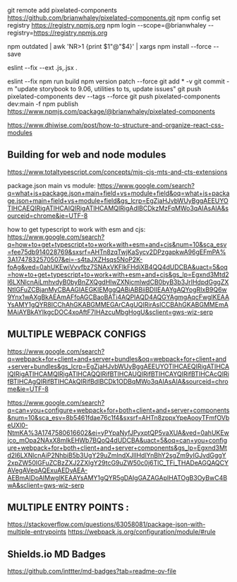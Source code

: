 
git remote add pixelated-components https://github.com/brianwhaley/pixelated-components.git
npm config set registry https://registry.npmjs.org
npm login --scope=@brianwhaley --registry=https://registry.npmjs.org

npm outdated | awk 'NR>1 {print $1"@"$4}' | xargs npm install --force --save

eslint --fix --ext .js,.jsx .

eslint --fix
npm run build
npm version patch --force
git add * -v
git commit -m "update storybook to 9.06, utilities to ts, update issues"
git push pixelated-components dev --tags --force
git push pixelated-components dev:main -f
npm publish
https://www.npmjs.com/package/@brianwhaley/pixelated-components


https://www.dhiwise.com/post/how-to-structure-and-organize-react-css-modules


## Building for web and node modules
https://www.totaltypescript.com/concepts/mjs-cjs-mts-and-cts-extensions

package.json main vs module:
https://www.google.com/search?q=what+is+package.json+main+field+vs+module+field&oq=what+is+package.json+main+field+vs+module+field&gs_lcrp=EgZjaHJvbWUyBggAEEUYOTIHCAEQIRigATIHCAIQIRigATIHCAMQIRigAdIBCDkzMzFqMWo3qAIAsAIA&sourceid=chrome&ie=UTF-8

how to get typescript to work with esm and cjs:
https://www.google.com/search?q=how+to+get+typescript+to+work+with+esm+and+cjs&num=10&sca_esv=fee75db914028769&sxsrf=AHTn8zqTwjKaSycv2DPzgapkwA96gEFmPA%3A1747832570507&ei=-s4taJXZHsqs5NoP2K-foAg&ved=0ahUKEwiVvvfbz7SNAxVKFlkFHdjXB4QQ4dUDCBA&uact=5&oq=how+to+get+typescript+to+work+with+esm+and+cjs&gs_lp=Egxnd3Mtd2l6LXNlcnAiLmhvdyB0byBnZXQgdHlwZXNjcmlwdCB0byB3b3JrIHdpdGggZXNtIGFuZCBjanMyCBAAGIAEGKIEMggQABiABBiiBDIIEAAYgAQYogRIxB9Q6w9Ynx1wAXgBkAEAmAFfoAGCBaoBATi4AQPIAQD4AQGYAgmgAqcFwgIKEAAYsAMY1gQYR8ICChAhGKABGMMEGArCAgUQIRirAsICCBAhGKABGMMEmAMAiAYBkAYIkgcDOC4xoAftF7IHAzcuMbgHogU&sclient=gws-wiz-serp 

## MULTIPLE WEBPACK CONFIGS
https://www.google.com/search?q=webpack+for+client+and+server+bundles&oq=webpack+for+client+and+server+bundles&gs_lcrp=EgZjaHJvbWUyBggAEEUYOTIHCAEQIRigATIHCAIQIRigATIHCAMQIRigATIHCAQQIRifBTIHCAUQIRifBTIHCAYQIRifBTIHCAcQIRifBTIHCAgQIRifBTIHCAkQIRifBdIBCDk1ODBqMWo3qAIAsAIA&sourceid=chrome&ie=UTF-8

https://www.google.com/search?q=can+you+configure+webpack+for+both+client+and+server+components&num=10&sca_esv=8b5461fdae76c1f4&sxsrf=AHTn8zppxYpeAooyTFmfOVbeUXl0-NtmKA%3A1747580616602&ei=yPYpaNyfJPyxptQP5vaXUA&ved=0ahUKEwjco_mOpa2NAxX8mIkEHWb7BQoQ4dUDCBA&uact=5&oq=can+you+configure+webpack+for+both+client+and+server+components&gs_lp=Egxnd3Mtd2l6LXNlcnAiP2NhbiB5b3UgY29uZmlndXJlIHdlYnBhY2sgZm9yIGJvdGggY2xpZW50IGFuZCBzZXJ2ZXIgY29tcG9uZW50c0j6TlC_TFi_THADeAGQAQCYAVegAVeqAQExuAEDyAEA-AEBmAIDoAIMwgIKEAAYsAMY1gQYR5gDAIgGAZAGApIHATOgB3OyBwC4BwA&sclient=gws-wiz-serp

## MULTIPLE ENTRY POINTS : 
https://stackoverflow.com/questions/63058081/package-json-with-multiple-entrypoints
https://webpack.js.org/configuration/module/#rule


## Shields.io MD Badges
https://github.com/inttter/md-badges?tab=readme-ov-file 